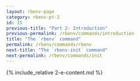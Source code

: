 ```yaml
---
layout: rbenv-page
category: rbenv-pt-2
id: 15
previous-title: "Part 2- Introduction"
previous-permalink: /rbenv/commands/introduction
title: "The `rbenv` command"
permalink: /rbenv/commands/rbenv
next-title: "The `rbenv-init` command"
next-permalink: /rbenv/commands/init
---
```


{% include_relative 2-e-content.md %}
